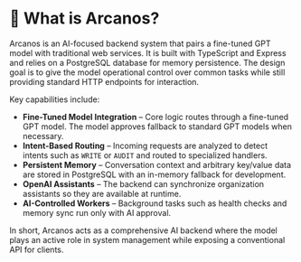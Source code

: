 # 🌟 What is Arcanos?

Arcanos is an AI-focused backend system that pairs a fine-tuned GPT model with traditional web services. It is built with TypeScript and Express and relies on a PostgreSQL database for memory persistence. The design goal is to give the model operational control over common tasks while still providing standard HTTP endpoints for interaction.

Key capabilities include:

- **Fine-Tuned Model Integration** – Core logic routes through a fine-tuned GPT model. The model approves fallback to standard GPT models when necessary.
- **Intent-Based Routing** – Incoming requests are analyzed to detect intents such as `WRITE` or `AUDIT` and routed to specialized handlers.
- **Persistent Memory** – Conversation context and arbitrary key/value data are stored in PostgreSQL with an in-memory fallback for development.
- **OpenAI Assistants** – The backend can synchronize organization assistants so they are available at runtime.
- **AI-Controlled Workers** – Background tasks such as health checks and memory sync run only with AI approval.

In short, Arcanos acts as a comprehensive AI backend where the model plays an active role in system management while exposing a conventional API for clients.
